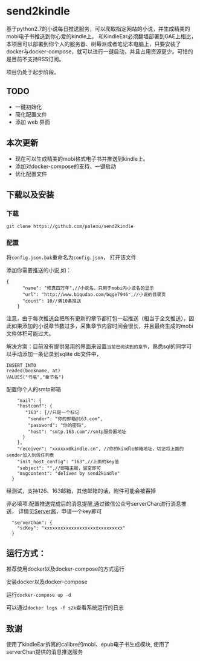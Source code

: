 # send2kindle
基于python2.7的小说每日推送服务，可以爬取指定网站的小说，并生成精美的mobi电子书推送到你心爱的kindle上。
和KindleEar必须翻墙部署到GAE上相比，本项目可以部署到你个人的服务器、树莓派或者笔记本电脑上，只要安装了docker与docker-compose，就可以进行一键启动，并且占用资源更少。可惜的是目前不支持RSS订阅。

项目仍处于起步阶段。

## TODO

- 一键初始化
- 简化配置文件
- 添加 web 界面

## 本次更新

- 现在可以生成精美的mobi格式电子书并推送到kindle上。
- 添加对docker-compose的支持，一键启动
- 优化配置文件

## 下载以及安装

### 下载
`git clone https://github.com/palexu/send2kindle`

### 配置
将`config.json.bak`重命名为`config.json`，
打开该文件

添加你需要推送的小说,如：
```
{
      "name": "修真四万年",//小说名，只用于mobi内小说名的显示
      "url": "http://www.biqudao.com/bqge7946",//小说的目录页
      "count": 10//满10条推送
    }
```

注意，由于每次推送会把所有更新的章节都打包一起推送（相当于全文推送），因此如果添加的小说章节数过多，采集章节内容时间会很长，并且最终生成的mobi文件体积可能过大。

解决方案：目前没有提供易用的界面来设置`当前已阅读到的章节`，熟悉sql的同学可以手动添加一条记录到sqlite db文件中，
```
INSERT INTO
readed(bookname, at)
VALUES("书名","章节名")
```

配置你个人的smtp邮箱
```
    "mail": {
    "hostconf": {
       "163": {//只是一个标记
        "sender": "你的邮箱@163.com",
        "password": "你的密码",
        "host": "smtp.163.com"//smtp服务器地址
      }
    },
    "receiver": "xxxxxx@kindle.cn", //你的kindle邮箱地址，切记将上面的sender加入到信任列表
    "init_host_config": "163",//上面的key值
    "subject": "",//邮箱主题，留空即可
    "msgcontent": "deliver by send2kindle"
  }
```

经测试，支持126、163邮箱，其他邮箱的话，附件可能会被吞掉


非必填项:配置推送完成后的消息提醒,通过微信公众号serverChan进行消息推送，
详情见[Server酱](https://sc.ftqq.com/3.version)，申请一个key即可
```
  "serverChan": {
    "scKey": "xxxxxxxxxxxxxxxxxxxxxxxxxxxxx"
  }
```

## 运行方式：
推荐使用docker以及docker-compose的方式运行

安装docker以及docker-compose

运行`docker-compose up -d`

可以通过`docker logs -f s2k`查看系统运行的日志

## 致谢
使用了kindleEar拆离的calibre的mobi、epub电子书生成模块,
使用了serverChan提供的消息推送服务

